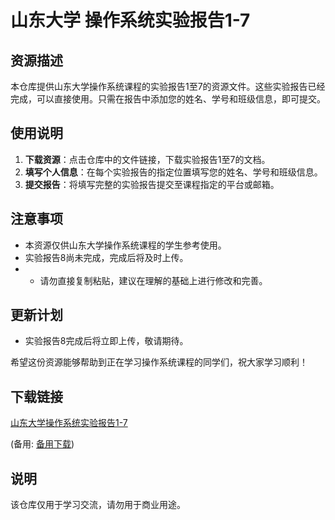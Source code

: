 # 山东大学 操作系统实验报告1-7

## 资源描述

本仓库提供山东大学操作系统课程的实验报告1至7的资源文件。这些实验报告已经完成，可以直接使用。只需在报告中添加您的姓名、学号和班级信息，即可提交。

## 使用说明

1. **下载资源**：点击仓库中的文件链接，下载实验报告1至7的文档。
2. **填写个人信息**：在每个实验报告的指定位置填写您的姓名、学号和班级信息。
3. **提交报告**：将填写完整的实验报告提交至课程指定的平台或邮箱。

## 注意事项

- 本资源仅供山东大学操作系统课程的学生参考使用。
- 实验报告8尚未完成，完成后将及时上传。
- - 请勿直接复制粘贴，建议在理解的基础上进行修改和完善。

## 更新计划

- 实验报告8完成后将立即上传，敬请期待。

希望这份资源能够帮助到正在学习操作系统课程的同学们，祝大家学习顺利！

## 下载链接
[山东大学操作系统实验报告1-7](https://pan.quark.cn/s/fe52834fba76) 

(备用: [备用下载](https://pan.baidu.com/s/16myvXOmMsLSCoE_48FyMuA?pwd=1234))

## 说明

该仓库仅用于学习交流，请勿用于商业用途。
